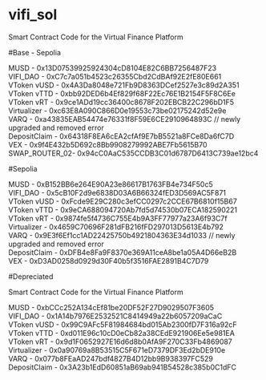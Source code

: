 # vifi_sol
Smart Contract Code for the Virtual Finance Platform

#Base - Sepolia

MUSD          -        0x13D07539925924304cD8104E82C6BB7256487F23<br />
VIFI_DAO      -        0xC7c7a051b4523c26355Cbd2CdBAf92E2fE80E661<br />
VToken vUSD   -        0x4A3Da8048e721Fb9D8363DCef2527e3c89d2A351<br />
VToken vTTD   -        0xbb92DED6b4Ef829f68F22Ec76E1B2154F5F8C6Ee<br />
VToken vRT    -        0x9ce1ADd19cc36400c8678F202EBCB22C296bD1F5<br />
Virtualizer   -        0xc63E8A090C866D0e19553c73be02175242d52e9e<br />
VARQ          -        0xa43835EAB54474e76331f8F59E6CE2910964893C // newly upgraded and removed error<br /> 
DepositClaim  -        0x64318F8EA6cEA2cfAf9E7bB5521a8FCe8Da6fC7D<br />
VEX           -        0x9f4E432b5D692c8Bb9908279992ABE7Fb5615B70<br />
SWAP_ROUTER_02-        0x94cC0AaC535CCDB3C01d6787D6413C739ae12bc4<br />

#Sepolia

MUSD          -        0xB152BB6e264E90A23e86617B1763FB4e734F50c5<br />
VIFI_DAO      -        0x5cB10F2d9e6838D03A6B66324fED3D569AC5F871<br />
VToken vUSD   -        0xFcde9E29C280c3efCC0297c2CCE67B6810f15B67<br />
VToken vTTD   -        0x9eCA688094720Ab7fd5d74530b07ECA182590221<br />
VToken vRT    -        0x9874fe5f4736C755E4b9A3FF77977a23A6f93C7f<br />
Virtualizer   -        0x4659C70696F281dFB216fFD297013D5613E4b792<br />
VARQ          -        0x9E3f6Ef1cc1AD22425750b4921804363E34d1033 // newly upgraded and removed error<br /> 
DepositClaim  -        0xDFB4e8Fa9F8370e369A11ceA8be1a05A4D66eB2B<br />
VEX           -        0xD3AD0258d0929d30F40b5f3516FAE2891B4C7D79<br />

#Depreciated

Smart Contract Code for the Virtual Finance Platform

MUSD          -        0xbCCc252A134cEf81be20DF52F27D9029507F3605<br />
VIFI_DAO      -        0x1A14b7976E2532521C8414949a22b6057209aCaC<br />
VToken vUSD   -        0x99C9AFc5F81984684bd015Ab2300fD7F316a92cF<br />
VToken vTTD   -        0xd011E96c10cD0eCb82a38CEdE921906Ee5e981EA<br />
VToken vRT    -        0x9d1F0652927E16d6d8b0AfA9F270C33Fb4869087<br />
Virtualizer   -        0x0a90769a8B53515C5F671eD7379DF3Ed2bDE910e<br />
VARQ          -        0x077b8FEaAD247bdf4827B4D12bb9B938397FC529<br />
DepositClaim  -        0x3A23b1EdD60851aB69ab941B54528c385b0C1dFC<br />
